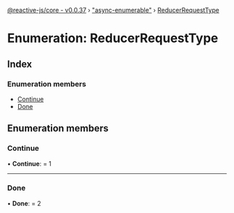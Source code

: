 [@reactive-js/core - v0.0.37](../README.md) › ["async-enumerable"](../modules/_async_enumerable_.md) › [ReducerRequestType](_async_enumerable_.reducerrequesttype.md)

# Enumeration: ReducerRequestType

## Index

### Enumeration members

* [Continue](_async_enumerable_.reducerrequesttype.md#continue)
* [Done](_async_enumerable_.reducerrequesttype.md#done)

## Enumeration members

###  Continue

• **Continue**: = 1

___

###  Done

• **Done**: = 2

